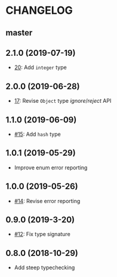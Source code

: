 # CHANGELOG

## master

## 2.1.0 (2019-07-19)

* [20](https://github.com/soutaro/strong_json/pull/20): Add `integer` type

## 2.0.0 (2019-06-28)

* [17](https://github.com/soutaro/strong_json/pull/17): Revise `Object` type _ignore_/_reject_ API

## 1.1.0 (2019-06-09)

* [#15](https://github.com/soutaro/strong_json/pull/15): Add `hash` type

## 1.0.1 (2019-05-29)

* Improve enum error reporting

## 1.0.0 (2019-05-26)

* [#14](https://github.com/soutaro/strong_json/pull/14): Revise error reporting

## 0.9.0 (2019-3-20)

* [#12](https://github.com/soutaro/strong_json/pull/12): Fix type signature

## 0.8.0 (2018-10-29)

* Add steep typechecking
